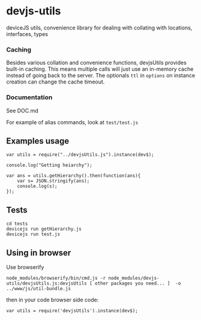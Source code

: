 # devjs-utils
deviceJS utils, convenience library for dealing with collating with locations, interfaces, types

### Caching
Besides various collation and convenience functions, devjsUtils provides built-in caching. This means multiple calls will just use an in-memory cache instead of going back to the server. The optionals `ttl` in `options` on instance creation can change the cache timeout.

### Documentation
See DOC.md

For example of alias commands, look at `test/test.js`


## Examples usage

    var utils = require("../devjsUtils.js").instance(dev$);
    
    console.log("Getting heiarchy");
    
    var ans = utils.getHierarchy().then(function(ans){
        var s= JSON.stringify(ans);
        console.log(s);
    });
    


## Tests

    cd tests
    devicejs run getHierarchy.js
    devicejs run test.js

    
## Using in browser
Use browserify

    node_modules/browserify/bin/cmd.js -r node_modules/devjs-utils/devjsUtils.js:devjsUtils [ other packages you need... ]  -o ../www/js/util-bundle.js

then in your code browser side code:
  
    var utils = require('devjsUtils').instance(dev$);
    
